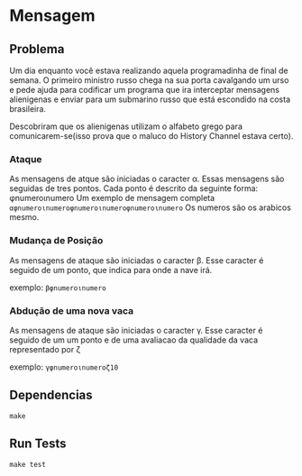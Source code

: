 # Mensagem

## Problema

Um dia enquanto você estava realizando aquela programadinha de final de semana. O primeiro ministro russo chega
na sua porta cavalgando um urso e pede ajuda para codificar um programa que ira interceptar mensagens alienigenas
e enviar para um submarino russo que está escondido na costa brasileira.

Descobriram que os alienigenas utilizam o alfabeto grego para
comunicarem-se(isso prova que o maluco do History Channel estava certo).

### Ataque
As mensagens de atque são iniciadas o caracter α. Essas mensagens são seguidas
de tres pontos. Cada ponto é descrito da seguinte forma: φnumeroιnumero
Um exemplo de mensagem completa `αφnumeroιnumeroφnumeroιnumeroφnumeroιnumero`
Os numeros são os arabicos mesmo.

### Mudança de Posição
As mensagens de ataque são iniciadas o caracter β. Esse caracter é seguido de um
ponto, que indica para onde a nave irá.

exemplo:
`βφnumeroιnumero`

### Abdução de uma nova vaca
As mensagens de ataque são iniciadas o caracter γ. Esse caracter é seguido de um
um ponto e de uma avaliacao da qualidade da vaca representado por ζ

exemplo:
`γφnumeroιnumeroζ10`

## Dependencias

```
make
```

## Run Tests

```
make test
```
